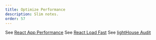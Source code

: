 ```yaml
---
title: Optimize Performance
description: Slim notes.
order: 57
---
```


See [React App Performance](https://legacy.reactjs.org/docs/optimizing-performance.html)
See [React Load Fast](https://web.dev/explore/fast)
See [lightHouse Audit](https://developer.chrome.com/docs/lighthouse/overview/)






